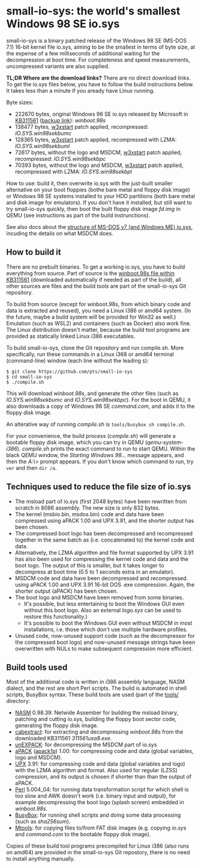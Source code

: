 # small-io-sys: the world's smallest Windows 98 SE io.sys

small-io-sys is a binary patched release of the Windows 98 SE (MS-DOS 7.1)
16-bit kernel file io.sys, aiming to be the smallest in terms of byte size,
at the expense of a few milliseconds of additional waiting for the
decompression at boot time. For completeness and speed measurements,
uncompressed variants are also supplied.

**TL;DR Where are the download links?** There are no direct download links.
To get the io.sys files below, you have to follow the build instructions
below. It takes less than a minute if you aready have Linux running.

Byte sizes:

* 222670 bytes, original Windows 98 SE io.sys released by Microsoft in [KB311561](https://web.archive.org/web/20070510143604/http://support.microsoft.com/kb/311561) ([backup link](https://www.betaarchive.com/wiki/index.php?title=Microsoft_KB_Archive/311561)): *winboot.98s*
* 138477 bytes, [w3xstart](https://web.archive.org/web/20240918013509/https://msfn.org/board/topic/97945-windows-311-and-ms-dos-71/#findComment-964141) patch applied, recompressed: *IO.SYS.win98sekbumc*
* 128365 bytes, [w3xstart](https://web.archive.org/web/20240918013509/https://msfn.org/board/topic/97945-windows-311-and-ms-dos-71/#findComment-964141) patch applied, recompressed with LZMA: *IO.SYS.win98sekbuml*
* 72617 bytes, without the logo and MSDCM, [w3xstart](https://web.archive.org/web/20240918013509/https://msfn.org/board/topic/97945-windows-311-and-ms-dos-71/#findComment-964141) patch applied, recompressed: *IO.SYS.win98sekbpc*
* 70393 bytes, without the logo and MSDCM, [w3xstart](https://web.archive.org/web/20240918013509/https://msfn.org/board/topic/97945-windows-311-and-ms-dos-71/#findComment-964141) patch applied, recompressed with LZMA: *IO.SYS.win98sekbpl*

How to use: build it, then overwrite io.sys with the just-built smaller
alternative on your boot floppies (bothe bare metal and floppy disk image)
or Windows 98 SE systems installed to your HDD partitions (both bare metal
and disk image for emulators). If you don't have it installed, but still
want to try small-io-sys quickly, then boot the built floppy disk image
*fd.img* in QEMU (see instructions as part of the build instrunctions).

See also docs about the [structure of MS-DOS v7 (and Windows ME)
io.sys](https://retrocomputing.stackexchange.com/a/15598), incuding the
details on what MSDCM does.

## How to build it

There are no prebuilt binaries. To get a working io.sys, you have to build
everything from source. Part of source is the [winboot.98s file within
KB311561](https://web.archive.org/web/20020204073516/http://download.microsoft.com/download/win98/patch/22527/w98/en-us/311561usa8.exe)
(downloaded automatically if needed as part of the build), all other sources
are files and the build tools are part of the small-io-sys Git repository.

To build from source (except for winboot.98s, from which binary code and
data is extracted and reused), you need a Linux i386 or amd64 system. (In
the future, maybe a build system will be provided for Win32 as well.)
Emulation (such as WSL2) and containers (such as Docker) also work fine. The
Linux distribution doesn't matter, because the build tool programs are
provided as statically linked Linux i386 executables.

To build small-io-sys, clone the Git repository and run compile.sh. More
specifically, run these commands in a Linux i368 or amd64 terminal
(command-line) window (each line without the leading `$`):

```
$ git clone https://github.com/pts/small-io-sys
$ cd small-io-sys
$ ./compile.sh
```

This will download *winboot.98s*, and generate the other files (such as
*IO.SYS.win98sekbumc* and *IO.SYS.win98sekbpc*). For the boot
in QEMU, it also downloads a copy of Windows 98 SE *command.com*, and adds
it to the floppy disk image.

An alterative way of running *compile.sh* is `tools/busybox sh compile.sh`.

For your convenience, the build process (*compile.sh*) will generate a
bootable floppy disk image, which you can try in QEMU (*qemu-system-i386*).
*compile.sh* prints the exact command to run to start QEMU. Within the black
QEMU window, the *Starting Windows 98...* message appears, and then the
*A:\\>* prompt appears. If you don't know which command to run, try `ver`
and then `dir /a`.

## Techniques used to reduce the file size of io.sys

* The msload part of io.sys (first 2048 bytes) have been rewritten from
  scratch in 8086 assembly. The new size is only 832 bytes.
* The kernel (msbio.bin, msdos.bin) code and data have been compressed
  using aPACK 1.00 and UPX 3.91, and the shorter output has been chosen.
* The compressed boot logo has been decompressed and recompressed together
  in the same batch as (i.e. concatenated to) the kernel code and data.
* Alternatively, the LZMA algorithm and file format supported by UPX 3.91
  has also been used for compressing the kernel code and data and the boot
  logo. The output of this is smaller, but it takes longer to decompress at
  boot time (0.5 to 1 seconds extra in an emulator).
* MSDCM code and data have been decompressed and recompressed. using aPACK
  1.00 and UPX 3.91 16-bit DOS .exe compression. Again, the shorter
  output (aPACK) has been chosen.
* The boot logo and MSDCM have been removed from some binaries.
  * It's possible, but less entertaining to boot the Windows GUI even
    without this boot logo. Also an external *logo.sys* can be used to
    restore this functionality.)
  * It's possible to boot the Windows GUI even without MSDCM in most
    installations, i.e. those which don't use multiple hardware profiles.
* Unused code, now-unused support code (such as the decompressor for the
  compressed boot logo) and now-unused message strings have been overwritten
  with NULs to make subsequent compression more efficient.

## Build tools used

Most of the additional code is written in i386 assembly language, NASM
dialect, and the rest are short Perl scripts. The build is automated in
shell scripts, BusyBox syntax. These build tools are used (part of the
[tools/](tools/) directory:

* [NASM](https://nasm.us/) 0.98.39: Netwide Assember for building the msload
  binary, patching and cutting io.sys, building the floppy boot sector code,
  generating the floppy disk image.
* [cabextract](https://www.cabextract.org.uk/): for extracting and
  decompressing *winboot.98s* from the downloaded KB311561 *311561usa8.exe*.
* [unEXPACK](https://github.com/w4kfu/unEXEPACK): for decompressing the
  MSDCM part of io.sys
* [aPACK](https://web.archive.org/web/20240424165219/https://ibsensoftware.com/products_aPACK.html)
  ([apack1p](https://github.com/pts/apack1p)) 1.00: for compressing
  code and data (global variables, logo and MSDCM).
* [UPX](https://upx.github.io/) 3.91: for compressing code and data (global
  variables and logo) with the LZMA algorithm and format. Also used for
  regular (LZSS) compression, and its output is chosen if shorter than than
  the output of aPACK.
* [Perl](https://www.perl.org/) 5.004\_04: for running data transformation
  script for which shell is too slow and AWK doesn't work (i.e. binary input
  and output), for example decompressing the boot logo (splash screen)
  embedded in *winboot.98s*.
* [BusyBox](https://www.busybox.net/): for running shell scripts and doing
  some data processing (such as *sha256sum*).
* [Mtools](https://www.gnu.org/software/mtools/): for copying files to/from
  FAT disk images (e.g. copying *io.sys* and *command.com* to the bootable
  floppy disk image).

Copies of these build tool programs precompiled for Linux i386 (also runs on
amd64) are provided in the small-io-sys Git repostory, there is no need to
install anything manually.
